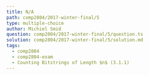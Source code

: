 ```yaml
---
title: N/A
path: comp2804/2017-winter-final/5
type: multiple-choice
author: Michiel Smid
question: comp2804/2017-winter-final/5/question.ts
solution: comp2804/2017-winter-final/5/solution.md
tags:
  - comp2804
  - comp2804-exam
  - Counting Bitstrings of Length $n$ (3.1.1)
---
```

